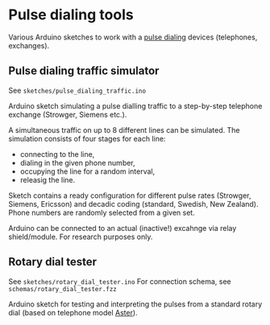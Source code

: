 # Pulse dialing tools

Various Arduino sketches to work with a [pulse dialing](https://en.wikipedia.org/wiki/Pulse_dialing) devices (telephones, exchanges).

## Pulse dialing traffic simulator
See `sketches/pulse_dialing_traffic.ino`

Arduino sketch simulating a pulse dialling traffic to a step-by-step telephone exchange (Strowger, Siemens etc.).

A simultaneous traffic on up to 8 different lines can be simulated. The simulation consists of four stages for each line:
- connecting to the line,
- dialing in the given phone number,
- occupying the line for a random interval,
- releasig the line.

Sketch contains a ready configuration for different pulse rates (Strowger, Siemens, Ericsson) and decadic coding (standard, Swedish, New Zealand). Phone numbers are randomly selected from a given set.

Arduino can be connected to an actual (inactive!) excahnge via relay shield/module. For research purposes only.

## Rotary dial tester
See `sketches/rotary_dial_tester.ino`
For connection schema, see `schemas/rotary_dial_tester.fzz`

Arduino sketch for testing and interpreting the pulses from a standard rotary dial (based on telephone model [Aster](http://telesfor99.org/download/schemat_Aster_Telcza.jpg)).